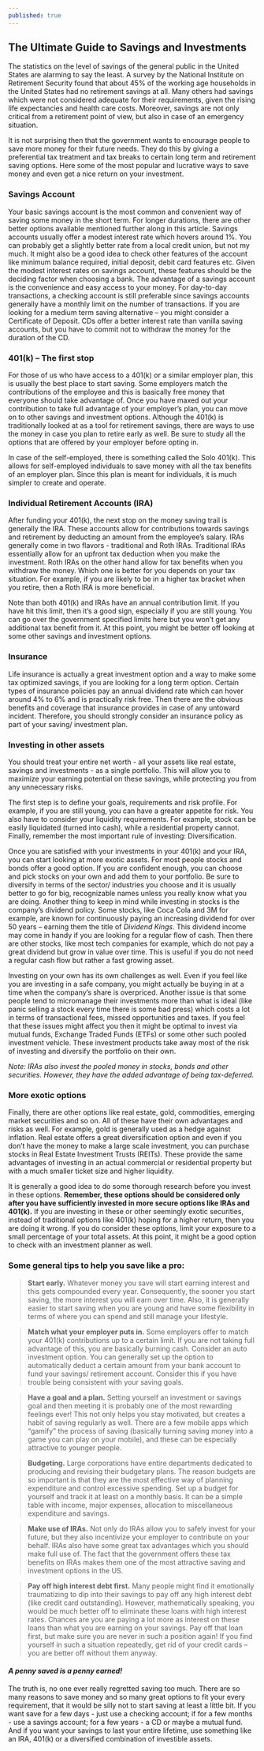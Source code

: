 ```yaml
---
published: true
---
```

## The Ultimate Guide to Savings and Investments

The statistics on the level of savings of the general public in the United States are alarming to say the least. A survey by the National Institute on Retirement Security found that about 45% of the working age households in the United States had no retirement savings at all. Many others had savings which were not considered adequate for their requirements, given the rising life expectancies and health care costs. Moreover, savings are not only critical from a retirement point of view, but also in case of an emergency situation.

It is not surprising then that the government wants to encourage people to save more money for their future needs. They do this by giving a preferential tax treatment and tax breaks to certain long term and retirement saving options. Here some of the most popular and lucrative ways to save money and even get a nice return on your investment.

### Savings Account

Your basic savings account is the most common and convenient way of saving some money in the short term. For longer durations, there are other better options available mentioned further along in this article. Savings accounts usually offer a modest interest rate which hovers around 1%. You can probably get a slightly better rate from a local credit union, but not my much. It might also be a good idea to check other features of the account like minimum balance required, initial deposit, debit card features etc. Given the modest interest rates on savings account, these features should be the deciding factor when choosing a bank.
The advantage of a savings account is the convenience and easy access to your money. For day-to-day transactions, a checking account is still preferable since savings accounts generally have a monthly limit on the number of transactions. If you are looking for a medium term saving alternative – you might consider a Certificate of Deposit. CDs offer a better interest rate than vanilla saving accounts, but you have to commit not to withdraw the money for the duration of the CD.

### 401(k) – The first stop

For those of us who have access to a 401(k) or a similar employer plan, this is usually the best place to start saving. Some employers match the contributions of the employee and this is basically free money that everyone should take advantage of. Once you have maxed out your contribution to take full advantage of your employer’s plan, you can move on to other savings and investment options. Although the 401(k) is traditionally looked at as a tool for retirement savings, there are ways to use the money in case you plan to retire early as well. Be sure to study all the options that are offered by your employer before opting in. 

In case of the self-employed, there is something called the Solo 401(k). This allows for self-employed individuals to save money with all the tax benefits of an employer plan. Since this plan is meant for individuals, it is much simpler to create and operate.

### Individual Retirement Accounts (IRA)

After funding your 401(k), the next stop on the money saving trail is generally the IRA. These accounts allow for contributions towards savings and retirement by deducting an amount from the employee’s salary. IRAs generally come in two flavors - traditional and Roth IRAs. Traditional IRAs essentially allow for an upfront tax deduction when you make the investment. Roth IRAs on the other hand allow for tax benefits when you withdraw the money. Which one is better for you depends on your tax situation. For example, if you are likely to be in a higher tax bracket when you retire, then a Roth IRA is more beneficial.

Note than both 401(k) and IRAs have an annual contribution limit. If you have hit this limit, then it’s a good sign, especially if you are still young. You can go over the government specified limits here but you won’t get any additional tax benefit from it. At this point, you might be better off looking at some other savings and investment options.  

### Insurance

Life insurance is actually a great investment option and a way to make some tax optimized savings, if you are looking for a long term option. Certain types of insurance policies pay an annual dividend rate which can hover around 4% to 6% and is practically risk free. Then there are the obvious benefits and coverage that insurance provides in case of any untoward incident. Therefore, you should strongly consider  an insurance policy as part of your saving/ investment plan.

### Investing in other assets

You should treat your entire net worth - all your assets like real estate, savings and investments - as a single portfolio. This will allow you to maximize your earning potential on these savings, while protecting you from any unnecessary risks. 

The first step is to define your goals, requirements and risk profile. For example, if you are still young, you can have a greater appetite for risk. You also have to consider your liquidity requirements. For example, stock can be easily liquidated (turned into cash), while a residential property cannot. Finally, remember the most important rule of investing: Diversification.

Once you are satisfied with your investments in your 401(k) and your IRA, you can start looking at more exotic assets. For most people stocks and bonds offer a good option. If you are confident enough, you can choose and pick stocks on your own and add them to your portfolio. Be sure to diversify in terms of the sector/ industries you choose and it is usually better to go for big, recognizable names unless you really know what you are doing. Another thing to keep in mind while investing in stocks is the company’s dividend policy. Some stocks, like Coca Cola and 3M for example, are known for continuously paying an increasing dividend for over 50 years – earning them the title of _Dividend Kings_. This dividend income may come in handy if you are looking for a regular flow of cash. Then there are other stocks, like most tech companies for example, which do not pay a great dividend but grow in value over time. This is useful if you do not need a regular cash flow but rather a fast growing asset.

Investing on your own has its own challenges as well. Even if you feel like you are investing in a safe company, you might actually be buying in at a time when the company’s share is overpriced. Another issue is that some people tend to micromanage their investments more than what is ideal (like panic selling a stock every time there is some bad press) which costs a lot in terms of transactional fees, missed opportunities and taxes. If you feel that these issues might affect you then it might be optimal to invest via mutual funds, Exchange Traded Funds (ETFs) or some other such pooled investment vehicle. These investment products take away most of the risk of investing and diversify the portfolio on their own. 

_Note: IRAs also invest the pooled money in stocks, bonds and other securities. However, they have the added advantage of being tax-deferred._

### More exotic options

Finally, there are other options like real estate, gold, commodities, emerging market securities and so on. All of these have their own advantages and risks as well. For example, gold is generally used as a hedge against inflation. Real estate offers a great diversification option and even if you don’t have the money to make a large scale investment, you can purchase stocks in Real Estate Investment Trusts (REITs). These provide the same advantages of investing in an actual commercial or residential property but with a much smaller ticket size and higher liquidity. 

It is generally a good idea to do some thorough research before you invest in these options. **Remember, these options should be considered only after you have sufficiently invested in more secure options like IRAs and 401(k).** If you are investing in these or other seemingly exotic securities, instead of traditional options like 401(k) hoping for a higher return, then you are doing it wrong. If you do consider these options, limit your exposure to a small percentage of your total assets. At this point, it might be a good option to check with an investment planner as well.

### Some general tips to help you save like a pro:

> **Start early.** Whatever money you save will start earning interest and this gets compounded every year. Consequently, the sooner you start saving, the more interest you will earn over time. Also, it is generally easier to start saving when you are young and have some flexibility in terms of where you can spend and still manage your lifestyle.

> **Match what your employer puts in.** Some employers offer to match your 401(k) contributions up to a certain limit. If you are not taking full advantage of this, you are basically burning cash. 
Consider an auto investment option. You can generally set up the option to automatically deduct a certain amount from your bank account to fund your savings/ retirement account. Consider this if you have trouble being consistent with your saving goals.

> **Have a goal and a plan.** Setting yourself an investment or savings goal and then meeting it is probably one of the most rewarding feelings ever! This not only helps you stay motivated, but creates a habit of saving regularly as well. There are a few mobile apps which “gamify” the process of saving (basically turning saving money into a game you can play on your mobile), and these can be especially attractive to younger people.

> **Budgeting.** Large corporations have entire departments dedicated to producing and revising their budgetary plans. The reason budgets are so important is that they are the most effective way of planning expenditure and control excessive spending. Set up a budget for yourself and track it at least on a monthly basis. It can be a simple table with income, major expenses, allocation to miscellaneous expenditure and savings.

> **Make use of IRAs.** Not only do IRAs allow you to safely invest for your future, but they also incentivize your employer to contribute on your behalf. IRAs also have some great tax advantages which you should make full use of. The fact that the government offers these tax benefits on IRAs makes them one of the most attractive saving and investment options in the US.

> **Pay off high interest debt first.** Many people might find it emotionally traumatizing to dip into their savings to pay off any high interest debt (like credit card outstanding). However, mathematically speaking, you would be much better off to eliminate these loans with high interest rates. Chances are you are paying a lot more as interest on these loans than what you are earning on your savings. Pay off that loan first, but make sure you are never in such a position again! If you find yourself in such a situation repeatedly, get rid of your credit cards – you are better off without them anyway.

#### _A penny saved is a penny earned!_

The truth is, no one ever really regretted saving too much. There are so many reasons to save money and so many great options to fit your every requirement, that it would be silly not to start saving at least a little bit. If you want save for a few days - just use a checking account; if for a few months - use a savings account; for a few years - a CD or maybe a mutual fund. And if you want your savings to last your entire lifetime, use something like an IRA, 401(k) or a diversified combination of investible assets.
